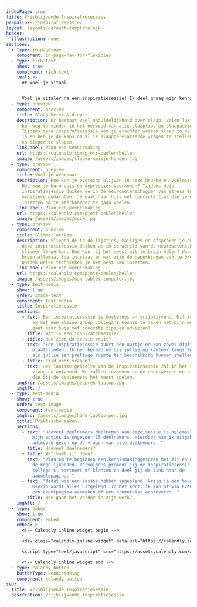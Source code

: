 ```yaml
---
indexPage: true
title: Vrijblijvende Inspiratiesessies
permalink: /inspiratiesessie/
layout: layouts/default-template.njk
header:
  illustration: none
sections:
  - type: in-page-nav
    component: in-page-nav-for-flexibles
  - type: rich-text
    show: true
    component: rich-text
    text: >-
      ## Voel je vitaal


      Voel je vitaler na een inspiratiesessie! Ik deel graag mijn kennis en ervaring als vitaliteitscoach met jouw team, partners of klanten! Maak vrijblijvend kennis met mijn methode door één van mijn drie inspiratiesessies.
  - type: preview
    component: preview
    title: Slaap beter & dieper
    description: Er bestaat veel onduidelijkheid over slaap. Velen lukt het niet om
      hun weg te vinden in het oerwoud van alle slaaptips en slaapadviezen.
      Tijdens deze inspiratiesessie kom je erachter waarom slaap zo belangrijk
      is en heb je de kans om al je slaapgerelateerde vragen te stellen om beter
      en dieper te slapen.
    linkLabel: Plan een kennismaking
    url: https://calendly.com/pjotr-peulen/bellen
    image: /assets/images/slapen-meisje-handen.jpg
  - type: preview
    component: preview
    title: Voel je weerbaar
    description: Hoe kan je overeind blijven in deze drukke én veeleisende wereld?
      Hoe kan je burn-outs en depressies voorkomen? Tijdens deze
      inspiratiesessie duiken we in de neurowetenschappen van stress én
      negatieve gedachten. Je gaat naar huis met concrete tips die je direct kan
      inzetten om je weerbaarder te gaan voelen.
    linkLabel: Plan een kennismaking
    url: https://calendly.com/pjotr-peulen/bellen
    image: /assets/images/mock.jpg
  - type: preview
    component: preview
    title: Slimmer werken
    description: Vliegen de to-do-lijstjes, mailtjes én afspraken je om de oren? In
      deze inspiratiesessie duiken we in de wereld van de neurowetenschappen om
      slimmer te werken. Hoe kan jij het meest uit je brein halen? Waar is je
      brein allemaal toe in staat én wat zijn de beperkingen van je brein.
      Ontdek welke technieken je het best kan inzetten.
    linkLabel: Plan een kennismaking
    url: https://calendly.com/pjotr-peulen/bellen
    image: /assets/images/man-tablet-computer.jpg
  - type: text-media
    show: true
    order: image-text
    component: text-media
    title: Inspiratiesessie
    sections:
      - text: Een inspiratiesessie is kosteloos en vrijblijvend. Dit is een leuke manier
          om met een kleine groep collega's kennis te maken met mijn methode. Je
          gaat naar huis met concrete tips en adviezen!
        title: Wat is een inspiratiesessie?
      - title: Hoe ziet de sessie eruit?
        text: "Een inspiratiesessie duurt een uurtje én kan zowel digitaal als fysiek
          plaatsvinden. Ik ben bereid om bij jullie op kantoor langs te komen
          als jullie een prettige ruimte ter beschikking kunnen stellen. "
      - title: Tijd voor vragen?
        text: Het laatste gedeelte van de inspiratiesessie zal in het teken staan van
          vraag en antwoord. We zullen inzoomen op de onderwerpen en problemen
          die bij de deelnemers het meest spelen.
    imgSrc: /assets/images/gesprek-laptop.jpg
    imgAlt: /
  - type: text-media
    show: true
    order: text-image
    component: text-media
    imgSrc: /assets/images/hand-laptop-pen.jpg
    title: Praktische zaken
    sections:
      - text: "Hoeveel deelnemers deelnemen aan deze sessie is helemaal aan jullie, maar
          mijn advies is ongeveer 15 deelnemers. Hierdoor kan ik uitgebreid
          antwoord geven op de vragen van alle deelnemers. "
        title: Hoeveel deelnemers?
      - title: Wat moet jij doen?
        text: "Plan om te beginnen een kennismakinggesprek met mij én dan bespreken we
          de mogelijkheden. Vervolgens promoot jij de inspiratiesessie bij je
          collega's, partners of klanten én deel jij de link naar de
          aanmeldpagina. "
      - text: "Nadat wij een sessie hebben ingepland, krijg je een bevestigingsmail.
          Hierin wordt alles uitgelegd. In het kort: ik kan of via Eventbrite
          een eventpagina aanmaken of een promotekst aanleveren. "
        title: Hoe gaat het verder in zijn werk?
    imgAlt: /
  - type: embed
    show: true
    component: embed
    embed: >-
      <!-- Calendly inline widget begin -->

      <div class="calendly-inline-widget" data-url="https://calendly.com/pjotr-peulen/bellen?hide_gdpr_banner=1&primary_color=eb5c36" style="min-width:320px;height:630px;"></div>

      <script type="text/javascript" src="https://assets.calendly.com/assets/external/widget.js" async></script>

      <!-- Calendly inline widget end -->
  - type: calandy-button
    buttonType: kennismaking
    component: calandy-button
seo:
  title: Vrijblijvende Inspiratiesessie
  description: Vrijblijvende Inspiratiesessie
---
```

